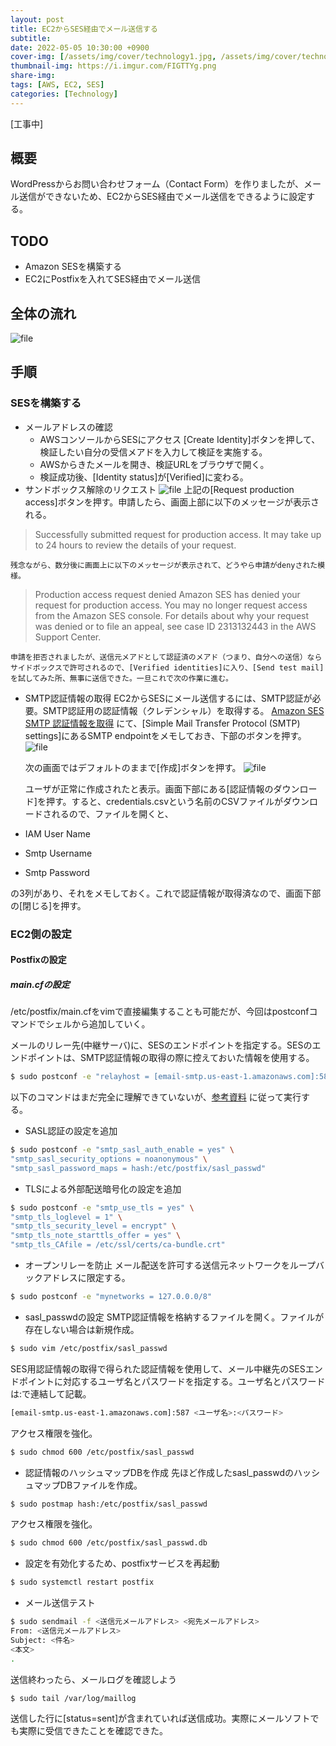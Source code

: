 ```yaml
---
layout: post
title: EC2からSES経由でメール送信する
subtitle: 
date: 2022-05-05 10:30:00 +0900
cover-img: [/assets/img/cover/technology1.jpg, /assets/img/cover/technology2.jpg, /assets/img/cover/technology3.jpg]
thumbnail-img: https://i.imgur.com/FIGTTYg.png
share-img:
tags: [AWS, EC2, SES]
categories: [Technology]
---
```


[工事中]
## 概要
WordPressからお問い合わせフォーム（Contact Form）を作りましたが、メール送信ができないため、EC2からSES経由でメール送信をできるように設定する。

## TODO
* Amazon SESを構築する
* EC2にPostfixを入れてSES経由でメール送信

## 全体の流れ

![file](https://i.imgur.com/FIGTTYg.png)

## 手順
### SESを構築する
* メールアドレスの確認
  * AWSコンソールからSESにアクセス
    [Create Identity]ボタンを押して、検証したい自分の受信メアドを入力して検証を実施する。
  * AWSからきたメールを開き、検証URLをブラウザで開く。
  * 検証成功後、[Identity status]が[Verified]に変わる。
* サンドボックス解除のリクエスト
![file](https://i.imgur.com/TWsXsD2.png)
上記の[Request production access]ボタンを押す。申請したら、画面上部に以下のメッセージが表示される。
>Successfully submitted request for production access. It may take up to 24 hours to review the details of your request.

	残念ながら、数分後に画面上に以下のメッセージが表示されて、どうやら申請がdenyされた模様。
>Production access request denied
Amazon SES has denied your request for production access. You may no longer request access from the Amazon SES console. For details about why your request was denied or to file an appeal, see case ID 2313132443  in the AWS Support Center.

	申請を拒否されましたが、送信元メアドとして認証済のメアド（つまり、自分への送信）ならサイドボックスで許可されるので、[Verified identities]に入り、[Send test mail]を試してみた所、無事に送信できた。一旦これで次の作業に進む。

* SMTP認証情報の取得
EC2からSESにメール送信するには、SMTP認証が必要。SMTP認証用の認証情報（クレデンシャル）を取得する。
[Amazon SES SMTP 認証情報を取得](https://docs.aws.amazon.com/ja_jp/ses/latest/dg/smtp-credentials.html)
にて、[Simple Mail Transfer Protocol (SMTP) settings]にあるSMTP endpointをメモしておき、下部のボタンを押す。
![file](https://i.imgur.com/3EgeDry.png)

	次の画面ではデフォルトのままで[作成]ボタンを押す。
![file](https://i.imgur.com/AkWFtkE.png)

	ユーザが正常に作成されたと表示。画面下部にある[認証情報のダウンロード]を押す。すると、credentials.csvという名前のCSVファイルがダウンロードされるので、ファイルを開くと、
 * IAM User Name
 * Smtp Username
 * Smtp Password
 
 の3列があり、それをメモしておく。これで認証情報が取得済なので、画面下部の[閉じる]を押す。
 
### EC2側の設定
#### Postfixの設定
##### main.cfの設定
/etc/postfix/main.cfをvimで直接編集することも可能だが、今回はpostconfコマンドでシェルから追加していく。

メールのリレー先(中継サーバ)に、SESのエンドポイントを指定する。SESのエンドポイントは、SMTP認証情報の取得の際に控えておいた情報を使用する。
```sh
$ sudo postconf -e "relayhost = [email-smtp.us-east-1.amazonaws.com]:587"
```
以下のコマンドはまだ完全に理解できていないが、[参考資料](https://densan-hoshigumi.com/aws/aws-postfix-ses-send-email) に従って実行する。

* SASL認証の設定を追加
```sh
$ sudo postconf -e "smtp_sasl_auth_enable = yes" \
"smtp_sasl_security_options = noanonymous" \
"smtp_sasl_password_maps = hash:/etc/postfix/sasl_passwd"
```
* TLSによる外部配送暗号化の設定を追加
```sh
$ sudo postconf -e "smtp_use_tls = yes" \
"smtp_tls_loglevel = 1" \
"smtp_tls_security_level = encrypt" \
"smtp_tls_note_starttls_offer = yes" \
"smtp_tls_CAfile = /etc/ssl/certs/ca-bundle.crt"
```
* オープンリレーを防止
メール配送を許可する送信元ネットワークをループバックアドレスに限定する。
```sh
$ sudo postconf -e "mynetworks = 127.0.0.0/8"
```
* sasl_passwdの設定
SMTP認証情報を格納するファイルを開く。ファイルが存在しない場合は新規作成。
```sh
$ sudo vim /etc/postfix/sasl_passwd
```
SES用認証情報の取得で得られた認証情報を使用して、メール中継先のSESエンドポイントに対応するユーザ名とパスワードを指定する。ユーザ名とパスワードは:で連結して記載。
```sh
[email-smtp.us-east-1.amazonaws.com]:587 <ユーザ名>:<パスワード>
```
アクセス権限を強化。
```sh
$ sudo chmod 600 /etc/postfix/sasl_passwd
```
* 認証情報のハッシュマップDBを作成
先ほど作成したsasl_passwdのハッシュマップDBファイルを作成。
```sh
$ sudo postmap hash:/etc/postfix/sasl_passwd
```
アクセス権限を強化。
```sh
$ sudo chmod 600 /etc/postfix/sasl_passwd.db
```
* 設定を有効化するため、postfixサービスを再起動
```sh
$ sudo systemctl restart postfix
```
* メール送信テスト
```sh
$ sudo sendmail -f <送信元メールアドレス> <宛先メールアドレス>
From: <送信元メールアドレス>
Subject: <件名>
<本文>     
.
```
送信終わったら、メールログを確認しよう
```sh
$ sudo tail /var/log/maillog
```
送信した行に[status=sent]が含まれていれば送信成功。実際にメールソフトでも実際に受信できたことを確認できた。
